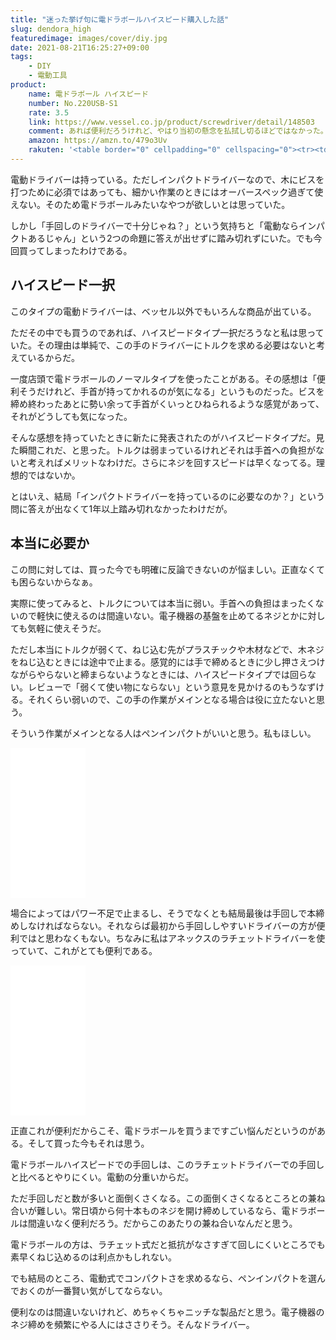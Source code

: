 ```yaml
---
title: "迷った挙げ句に電ドラボールハイスピード購入した話"
slug: dendora_high
featuredimage: images/cover/diy.jpg
date: 2021-08-21T16:25:27+09:00
tags:
    - DIY
    - 電動工具
product:
    name: 電ドラボール ハイスピード
    number: No.220USB-S1
    rate: 3.5
    link: https://www.vessel.co.jp/product/screwdriver/detail/148503
    comment: あれば便利だろうけれど、やはり当初の懸念を払拭し切るほどではなかった。
    amazon: https://amzn.to/479o3Uv
    rakuten: '<table border="0" cellpadding="0" cellspacing="0"><tr><td><div style="border:1px solid #95a5a6;border-radius:.75rem;background-color:#FFFFFF;width:504px;margin:0px;padding:5px;text-align:center;overflow:hidden;"><table><tr><td style="width:240px"><a href="https://hb.afl.rakuten.co.jp/ichiba/212ef1b8.e2f43f54.212ef1b9.705777db/?pc=https%3A%2F%2Fitem.rakuten.co.jp%2Fprostock%2F10120617%2F&link_type=picttext&ut=eyJwYWdlIjoiaXRlbSIsInR5cGUiOiJwaWN0dGV4dCIsInNpemUiOiIyNDB4MjQwIiwibmFtIjoxLCJuYW1wIjoicmlnaHQiLCJjb20iOjEsImNvbXAiOiJkb3duIiwicHJpY2UiOjEsImJvciI6MSwiY29sIjoxLCJiYnRuIjoxLCJwcm9kIjowLCJhbXAiOmZhbHNlfQ%3D%3D" target="_blank" rel="nofollow sponsored noopener" style="word-wrap:break-word;"  ><img src="https://hbb.afl.rakuten.co.jp/hgb/212ef1b8.e2f43f54.212ef1b9.705777db/?me_id=1336871&item_id=10120617&pc=https%3A%2F%2Fthumbnail.image.rakuten.co.jp%2F%400_mall%2Fprostock%2Fcabinet%2Fmem_item%2F06564694%2Fimgrc0075338395.jpg%3F_ex%3D240x240&s=240x240&t=picttext" border="0" style="margin:2px" alt="[商品価格に関しましては、リンクが作成された時点と現時点で情報が変更されている場合がございます。]" title="[商品価格に関しましては、リンクが作成された時点と現時点で情報が変更されている場合がございます。]"></a></td><td style="vertical-align:top;width:248px;"><p style="font-size:12px;line-height:1.4em;text-align:left;margin:0px;padding:2px 6px;word-wrap:break-word"><a href="https://hb.afl.rakuten.co.jp/ichiba/212ef1b8.e2f43f54.212ef1b9.705777db/?pc=https%3A%2F%2Fitem.rakuten.co.jp%2Fprostock%2F10120617%2F&link_type=picttext&ut=eyJwYWdlIjoiaXRlbSIsInR5cGUiOiJwaWN0dGV4dCIsInNpemUiOiIyNDB4MjQwIiwibmFtIjoxLCJuYW1wIjoicmlnaHQiLCJjb20iOjEsImNvbXAiOiJkb3duIiwicHJpY2UiOjEsImJvciI6MSwiY29sIjoxLCJiYnRuIjoxLCJwcm9kIjowLCJhbXAiOmZhbHNlfQ%3D%3D" target="_blank" rel="nofollow sponsored noopener" style="word-wrap:break-word;"  >VESSEL電ドラボールハイスピードビット1本付No.220USB-S1</a><br><span >価格：3960円（税込、送料無料)</span> <span style="color:#BBB">(2021/8/21時点)</span></p><div style="margin:10px;"><a href="https://hb.afl.rakuten.co.jp/ichiba/212ef1b8.e2f43f54.212ef1b9.705777db/?pc=https%3A%2F%2Fitem.rakuten.co.jp%2Fprostock%2F10120617%2F&link_type=picttext&ut=eyJwYWdlIjoiaXRlbSIsInR5cGUiOiJwaWN0dGV4dCIsInNpemUiOiIyNDB4MjQwIiwibmFtIjoxLCJuYW1wIjoicmlnaHQiLCJjb20iOjEsImNvbXAiOiJkb3duIiwicHJpY2UiOjEsImJvciI6MSwiY29sIjoxLCJiYnRuIjoxLCJwcm9kIjowLCJhbXAiOmZhbHNlfQ%3D%3D" target="_blank" rel="nofollow sponsored noopener" style="word-wrap:break-word;"  ><img src="https://static.affiliate.rakuten.co.jp/makelink/rl.svg" style="float:left;max-height:27px;width:auto;margin-top:0"></a><a href="https://hb.afl.rakuten.co.jp/ichiba/212ef1b8.e2f43f54.212ef1b9.705777db/?pc=https%3A%2F%2Fitem.rakuten.co.jp%2Fprostock%2F10120617%2F%3Fscid%3Daf_pc_bbtn&link_type=picttext&ut=eyJwYWdlIjoiaXRlbSIsInR5cGUiOiJwaWN0dGV4dCIsInNpemUiOiIyNDB4MjQwIiwibmFtIjoxLCJuYW1wIjoicmlnaHQiLCJjb20iOjEsImNvbXAiOiJkb3duIiwicHJpY2UiOjEsImJvciI6MSwiY29sIjoxLCJiYnRuIjoxLCJwcm9kIjowLCJhbXAiOmZhbHNlfQ==" target="_blank" rel="nofollow sponsored noopener" style="word-wrap:break-word;"  ><div style="float:right;width:41%;height:27px;background-color:#bf0000;color:#fff!important;font-size:12px;font-weight:500;line-height:27px;margin-left:1px;padding: 0 12px;border-radius:16px;cursor:pointer;text-align:center;">楽天で購入</div></a></div></td></tr></table></div><br><p style="color:#000000;font-size:12px;line-height:1.4em;margin:5px;word-wrap:break-word"></p></td></tr></table>'
---
```


電動ドライバーは持っている。ただしインパクトドライバーなので、木にビスを打つために必須ではあっても、細かい作業のときにはオーバースペック過ぎて使えない。そのため電ドラボールみたいなやつが欲しいとは思っていた。

しかし「手回しのドライバーで十分じゃね？」という気持ちと「電動ならインパクトあるじゃん」という2つの命題に答えが出せずに踏み切れずにいた。でも今回買ってしまったわけである。

<!--more-->

## ハイスピード一択

このタイプの電動ドライバーは、ベッセル以外でもいろんな商品が出ている。

ただその中でも買うのであれば、ハイスピードタイプ一択だろうなと私は思っていた。その理由は単純で、この手のドライバーにトルクを求める必要はないと考えているからだ。

一度店頭で電ドラボールのノーマルタイプを使ったことがある。その感想は「便利そうだけれど、手首が持ってかれるのが気になる」というものだった。ビスを締め終わったあとに勢い余って手首がくいっとひねられるような感覚があって、それがどうしても気になった。

そんな感想を持っていたときに新たに発表されたのがハイスピードタイプだ。見た瞬間これだ、と思った。トルクは弱まっているけれどそれは手首への負担がないと考えればメリットなわけだ。さらにネジを回すスピードは早くなってる。理想的ではないか。

とはいえ、結局「インパクトドライバーを持っているのに必要なのか？」という問に答えが出なくて1年以上踏み切れなかったわけだが。

## 本当に必要か

この問に対しては、買った今でも明確に反論できないのが悩ましい。正直なくても困らないからなぁ。

実際に使ってみると、トルクについては本当に弱い。手首への負担はまったくないので軽快に使えるのは間違いない。電子機器の基盤を止めてるネジとかに対しても気軽に使えそうだ。

ただし本当にトルクが弱くて、ねじ込む先がプラスチックや木材などで、木ネジをねじ込むときには途中で止まる。感覚的には手で締めるときに少し押さえつけながらやらないと締まらないようなときには、ハイスピードタイプでは回らない。レビューで「弱くて使い物にならない」という意見を見かけるのもうなずける。それくらい弱いので、この手の作業がメインとなる場合は役に立たないと思う。

そういう作業がメインとなる人はペンインパクトがいいと思う。私もほしい。

<iframe style="width:120px;height:240px;" marginwidth="0" marginheight="0" scrolling="no" frameborder="0" src="//rcm-fe.amazon-adsystem.com/e/cm?lt1=_blank&bc1=000000&IS2=1&bg1=FFFFFF&fc1=000000&lc1=0000FF&t=illusionspace-22&language=ja_JP&o=9&p=8&l=as4&m=amazon&f=ifr&ref=as_ss_li_til&asins=B01KYQVA6M&linkId=9633c9ff419b96fe54abd930999b1abb"></iframe>

場合によってはパワー不足で止まるし、そうでなくとも結局最後は手回しで本締めしなければならない。それならば最初から手回ししやすいドライバーの方が便利ではと思わなくもない。ちなみに私はアネックスのラチェットドライバーを使っていて、これがとても便利である。

<iframe style="width:120px;height:240px;" marginwidth="0" marginheight="0" scrolling="no" frameborder="0" src="//rcm-fe.amazon-adsystem.com/e/cm?lt1=_blank&bc1=000000&IS2=1&bg1=FFFFFF&fc1=000000&lc1=0000FF&t=illusionspace-22&language=ja_JP&o=9&p=8&l=as4&m=amazon&f=ifr&ref=as_ss_li_til&asins=B07KYL5J5Y&linkId=ecf97256e5dd8065565699651f4f092b"></iframe>

正直これが便利だからこそ、電ドラボールを買うまですごい悩んだというのがある。そして買った今もそれは思う。

電ドラボールハイスピードでの手回しは、このラチェットドライバーでの手回しと比べるとやりにくい。電動の分重いからだ。

ただ手回しだと数が多いと面倒くさくなる。この面倒くさくなるところとの兼ね合いが難しい。常日頃から何十本ものネジを開け締めしているなら、電ドラボールは間違いなく便利だろう。だからこのあたりの兼ね合いなんだと思う。

電ドラボールの方は、ラチェット式だと抵抗がなさすぎて回しにくいところでも素早くねじ込めるのは利点かもしれない。

でも結局のところ、電動式でコンパクトさを求めるなら、ペンインパクトを選んでおくのが一番賢い気がしてならない。

便利なのは間違いないけれど、めちゃくちゃニッチな製品だと思う。電子機器のネジ締めを頻繁にやる人にはささりそう。そんなドライバー。